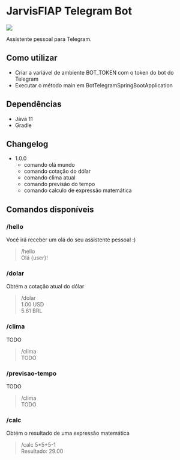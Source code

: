 # JarvisFIAP Telegram Bot

![](https://img.shields.io/badge/version-1.0.0-blue.svg)

Assistente pessoal para Telegram.

## Como utilizar

- Criar a variável de ambiente BOT_TOKEN com o token do bot do Telegram
- Executar o método main em BotTelegramSpringBootApplication

## Dependências

- Java 11
- Gradle

## Changelog

- 1.0.0
  - comando olá mundo
  - comando cotação do dólar
  - comando clima atual
  - comando previsão do tempo
  - comando calculo de expressão matemática

## Comandos disponíveis

### /hello

Você irá receber um olá do seu assistente pessoal :)
> /hello<br>
> Olá {user}!

### /dolar

Obtém a cotação atual do dólar
> /dolar<br>
> 1.00 USD<br>
> 5.61 BRL

### /clima

TODO
> /clima<br>
> TODO

### /previsao-tempo

TODO
> /clima<br>
> TODO

### /calc

Obtém o resultado de uma expressão matemática
> /calc 5*5+5-1<br>
> Resultado: 29.00
